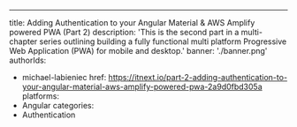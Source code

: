 ---
title: Adding Authentication to your Angular Material & AWS Amplify powered PWA (Part 2)
description: 'This is the second part in a multi-chapter series outlining building a fully functional multi platform Progressive Web Application (PWA) for mobile and desktop.'
banner: './banner.png'
authorIds:
  - michael-labieniec
href: https://itnext.io/part-2-adding-authentication-to-your-angular-material-aws-amplify-powered-pwa-2a9d0fbd305a
platforms:
  - Angular
categories:
  - Authentication